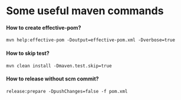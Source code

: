 # Some useful maven commands

#### How to create effective-pom?

```
mvn help:effective-pom -Doutput=effective-pom.xml -Dverbose=true
```

#### How to skip test?

```
mvn clean install -Dmaven.test.skip=true
```

#### How to release without scm commit?

```
release:prepare -DpushChanges=false -f pom.xml
```